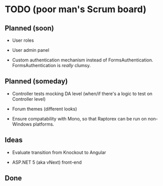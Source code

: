 # TODO (poor man's Scrum board)

## Planned (soon)

* User roles

* User admin panel

* Custom authentication mechanism instead of FormsAuthentication. FormsAuthentication is *really* clumsy.

## Planned (someday)

* Controller tests mocking DA level (when/if there's a logic to test on Controller level)

* Forum themes (different looks)

* Ensure compatability with Mono, so that Raptorex can be run on non-Windows platforms.

## Ideas

* Evaluate transition from Knockout to Angular

* ASP.NET 5 (aka vNext) front-end

## Done
